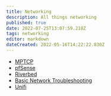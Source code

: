 ```yaml
---
title: Networking
description: All things networking
published: true
date: 2022-07-25T13:07:59.218Z
tags: networking
editor: markdown
dateCreated: 2022-05-16T14:22:22.830Z
---
```




- [MPTCP]()
- [pfSense](https://wiki.commsnet.org/en/Networking/pfSense)
- [Riverbed](https://wiki.commsnet.org/en/Networking/Riverbed)
- [Basic Network Troubleshooting](https://wiki.commsnet.org/en/Networking/Troubleshooting)
- [Unifi](https://wiki.commsnet.org/en/Networking/unifi)